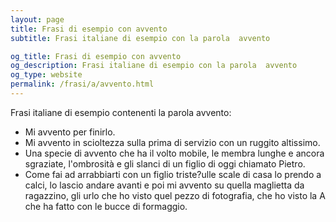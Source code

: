 ```yaml
---
layout: page
title: Frasi di esempio con avvento 
subtitle: Frasi italiane di esempio con la parola  avvento

og_title: Frasi di esempio con avvento 
og_description: Frasi italiane di esempio con la parola  avvento
og_type: website
permalink: /frasi/a/avvento.html
---
```


Frasi italiane di esempio contenenti la parola avvento:


- Mi avvento per finirlo.
- Mi avvento in scioltezza sulla prima di servizio con un ruggito altissimo.
- Una specie di avvento che ha il volto mobile, le membra lunghe e ancora sgraziate, l'ombrosità e gli slanci di un figlio di oggi chiamato Pietro.
- Come fai ad arrabbiarti con un figlio triste?ulle scale di casa lo prendo a calci, lo lascio andare avanti e poi mi avvento su quella maglietta da ragazzino, gli urlo che ho visto quel pezzo di fotografia, che ho visto la A che ha fatto con le bucce di formaggio.

